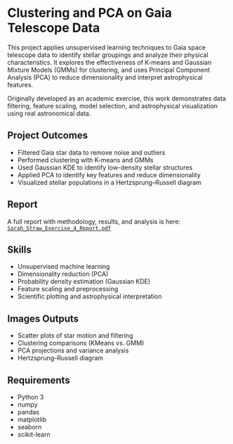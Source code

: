 # Clustering and PCA on Gaia Telescope Data

This project applies unsupervised learning techniques to Gaia space telescope data to identify stellar groupings and analyze their physical characteristics. It explores the effectiveness of K-means and Gaussian Mixture Models (GMMs) for clustering, and uses Principal Component Analysis (PCA) to reduce dimensionality and interpret astrophysical features.

Originally developed as an academic exercise, this work demonstrates data filtering, feature scaling, model selection, and astrophysical visualization using real astronomical data.

## Project Outcomes

- Filtered Gaia star data to remove noise and outliers
- Performed clustering with K-means and GMMs
- Used Gaussian KDE to identify low-density stellar structures
- Applied PCA to identify key features and reduce dimensionality
- Visualized stellar populations in a Hertzsprung–Russell diagram

## Report

A full report with methodology, results, and analysis is here:  
[`Sarah_Straw_Exercise_4_Report.pdf`](./Sarah_Straw_Exercise_4_Report.pdf)

## Skills 

- Unsupervised machine learning
- Dimensionality reduction (PCA)
- Probability density estimation (Gaussian KDE)
- Feature scaling and preprocessing
- Scientific plotting and astrophysical interpretation


## Images Outputs

- Scatter plots of star motion and filtering
- Clustering comparisons (KMeans vs. GMM)
- PCA projections and variance analysis
- Hertzsprung–Russell diagram

## Requirements

 - Python 3
 - numpy
 - pandas
 - matplotlib
 - seaborn
 - scikit-learn
